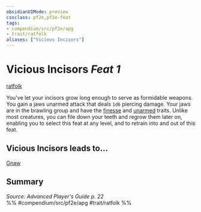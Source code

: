 ```yaml
---
obsidianUIMode: preview
cssclass: pf2e,pf2e-feat
tags:
- compendium/src/pf2e/apg
- trait/ratfolk
aliases: ["Vicious Incisors"]
---
```

# Vicious Incisors  *Feat 1*  
[ratfolk](ratfolk-b1.md "Ratfolk Ancestry & Heritage Trait")  


You've let your incisors grow long enough to serve as formidable weapons. You gain a jaws unarmed attack that deals `1d6` piercing damage. Your jaws are in the brawling group and have the [finesse](finesse.md "Finesse Weapon Trait") and [unarmed](unarmed.md "Unarmed Weapon Trait") traits. Unlike most creatures, you can file down your teeth and regrow them later on, enabling you to select this feat at any level, and to retrain into and out of this feat.

## Vicious Incisors leads to...

[Gnaw](gnaw-loag.md)

## Summary

*Source: Advanced Player's Guide p. 22*  
%% #compendium/src/pf2e/apg #trait/ratfolk %%
